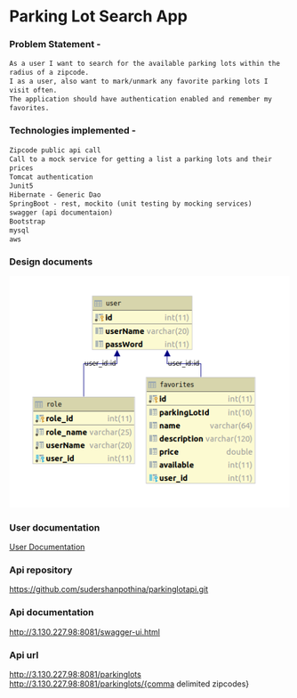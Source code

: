 # Parking Lot Search App

### Problem Statement - 
    As a user I want to search for the available parking lots within the radius of a zipcode. 
    I as a user, also want to mark/unmark any favorite parking lots I visit often.
    The application should have authentication enabled and remember my favorites. 
    
### Technologies implemented - 
    Zipcode public api call
    Call to a mock service for getting a list a parking lots and their prices
    Tomcat authentication
    Junit5
    Hibernate - Generic Dao
    SpringBoot - rest, mockito (unit testing by mocking services)
    swagger (api documentaion)
    Bootstrap
    mysql
    aws
    
### Design documents
 ![](design_documents/tables.png)
    
### User documentation
[User Documentation](design_documents/user_documentation.md)

### Api repository
https://github.com/sudershanpothina/parkinglotapi.git

### Api documentation
http://3.130.227.98:8081/swagger-ui.html

### Api url 
http://3.130.227.98:8081/parkinglots
http://3.130.227.98:8081/parkinglots/{comma delimited zipcodes}      
           
    



